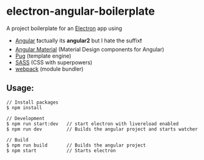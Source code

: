 # electron-angular-boilerplate

A project boilerplate for an [Electron](http://electron.atom.io) app using
- [Angular](https://angular.io) :exclamation:actually its **angular2** but I hate the suffix:exclamation:
- [Angular Material](https://material.angular.io)  (Material Design components for Angular)
- [Pug](https://pugjs.org/api/getting-started.html)  (template engine)
- [SASS](http://sass-lang.com) (CSS with superpowers)
- [webpack](https://webpack.github.io) (module bundler)

## Usage:
```
// Install packages
$ npm install

// Development
$ npm run start:dev   // start electron with livereload enabled
$ npm run dev         // Builds the angular project and starts watcher

// Build
$ npm run build       // Builds the angular project
$ npm start           // Starts electron
```
